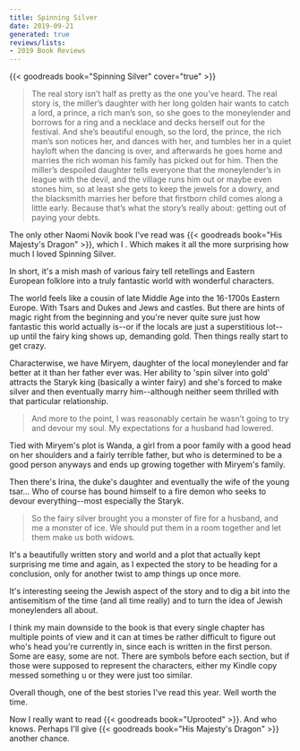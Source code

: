 ```yaml
---
title: Spinning Silver
date: 2019-09-21
generated: true
reviews/lists:
- 2019 Book Reviews
---
```

{{< goodreads book="Spinning Silver" cover="true" >}}

> The real story isn’t half as pretty as the one you’ve heard. The real story is, the miller’s daughter with her long golden hair wants to catch a lord, a prince, a rich man’s son, so she goes to the moneylender and borrows for a ring and a necklace and decks herself out for the festival. And she’s beautiful enough, so the lord, the prince, the rich man’s son notices her, and dances with her, and tumbles her in a quiet hayloft when the dancing is over, and afterwards he goes home and marries the rich woman his family has picked out for him. Then the miller’s despoiled daughter tells everyone that the moneylender’s in league with the devil, and the village runs him out or maybe even stones him, so at least she gets to keep the jewels for a dowry, and the blacksmith marries her before that firstborn child comes along a little early. Because that’s what the story’s really about: getting out of paying your debts.

The only other Naomi Novik book I've read was {{< goodreads book="His Majesty's Dragon" >}}, which I . Which makes it all the more surprising how much I loved Spinning Silver.  

<!--more-->

In short, it's a mish mash of various fairy tell retellings and Eastern European folklore into a truly fantastic world with wonderful characters.  

The world feels like a cousin of late Middle Age into the 16-1700s Eastern Europe. With Tsars and Dukes and Jews and castles. But there are hints of magic right from the beginning and you're never quite sure just how fantastic this world actually is--or if the locals are just a superstitious lot--up until the fairy king shows up, demanding gold. Then things really start to get crazy.  

Characterwise, we have Miryem, daughter of the local moneylender and far better at it than her father ever was. Her ability to 'spin silver into gold' attracts the Staryk king (basically a winter fairy) and she's forced to make silver and then eventually marry him--although neither seem thrilled with that particular relationship.  

> And more to the point, I was reasonably certain he wasn’t going to try and devour my soul. My expectations for a husband had lowered.

Tied with Miryem's plot is Wanda, a girl from a poor family with a good head on her shoulders and a fairly terrible father, but who is determined to be a good person anyways and ends up growing together with Miryem's family.  

Then there's Irina, the duke's daughter and eventually the wife of the young tsar... Who of course has bound himself to a fire demon who seeks to devour everything--most especially the Staryk.  

> So the fairy silver brought you a monster of fire for a husband, and me a monster of ice. We should put them in a room together and let them make us both widows.

It's a beautifully written story and world and a plot that actually kept surprising me time and again, as I expected the story to be heading for a conclusion, only for another twist to amp things up once more.  

It's interesting seeing the Jewish aspect of the story and to dig a bit into the antisemitism of the time (and all time really) and to turn the idea of Jewish moneylenders all about.  

I think my main downside to the book is that every single chapter has multiple points of view and it can at times be rather difficult to figure out who's head you're currently in, since each is written in the first person. Some are easy, some are not. There are symbols before each section, but if those were supposed to represent the characters, either my Kindle copy messed something u or they were just too similar.  

Overall though, one of the best stories I've read this year. Well worth the time.  

Now I really want to read {{< goodreads book="Uprooted" >}}. And who knows. Perhaps I'll give {{< goodreads book="His Majesty's Dragon" >}} another chance.  


